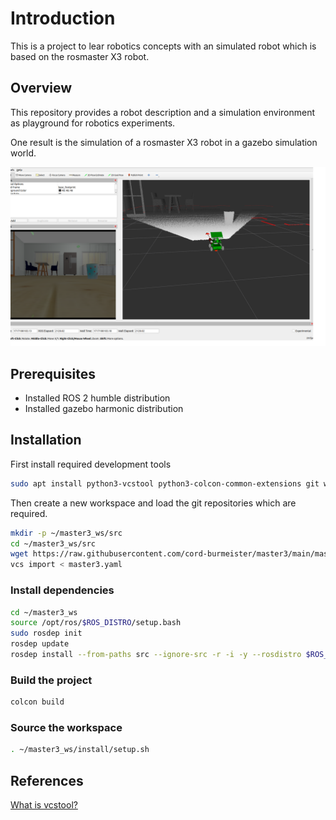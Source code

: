 # Introduction

This is a project to lear robotics concepts with an simulated robot which is based on the rosmaster X3 robot.

## Overview

This repository provides a robot description and a simulation environment as playground for robotics experiments.

One result is the simulation of a rosmaster X3 robot in a gazebo simulation world.

![rviz-gazebo-simulation](docu/images/rviz-gazebo-simulation.png)

## Prerequisites

* Installed ROS 2 humble distribution
* Installed gazebo harmonic distribution

## Installation

First install required development tools

``` bash
sudo apt install python3-vcstool python3-colcon-common-extensions git wget
```

Then create a new workspace and load the git repositories which are required.

``` bash
mkdir -p ~/master3_ws/src
cd ~/master3_ws/src
wget https://raw.githubusercontent.com/cord-burmeister/master3/main/master3.yaml
vcs import < master3.yaml
```

### Install dependencies

``` bash
cd ~/master3_ws
source /opt/ros/$ROS_DISTRO/setup.bash
sudo rosdep init
rosdep update
rosdep install --from-paths src --ignore-src -r -i -y --rosdistro $ROS_DISTRO
```

### Build the project

``` bash
colcon build 
```

### Source the workspace

``` bash
. ~/master3_ws/install/setup.sh
```

## References

[What is vcstool?](https://github.com/dirk-thomas/vcstool)
